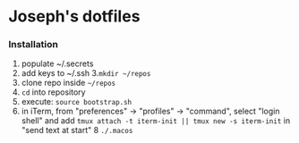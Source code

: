 # Joseph's dotfiles

### Installation

1. populate ~/.secrets
2. add keys to ~/.ssh
3.`mkdir ~/repos`
4. clone repo inside `~/repos`
5. `cd` into repository
6. execute: `source bootstrap.sh`
7. in iTerm, from "preferences" -> "profiles" -> "command", select "login shell" and add `tmux attach -t iterm-init || tmux new -s iterm-init` in "send text at start"
8 `./.macos`
